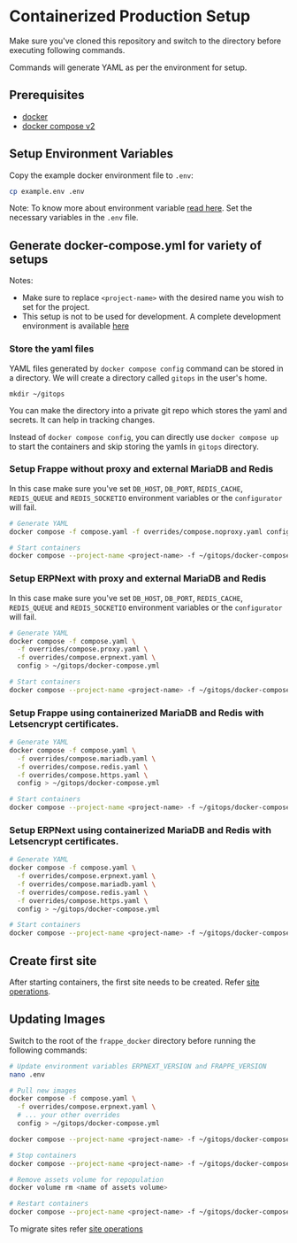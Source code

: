 # Containerized Production Setup

Make sure you've cloned this repository and switch to the directory before executing following commands.

Commands will generate YAML as per the environment for setup.

## Prerequisites

- [docker](https://docker.com/get-started)
- [docker compose v2](https://docs.docker.com/compose/cli-command)

## Setup Environment Variables

Copy the example docker environment file to `.env`:

```sh
cp example.env .env
```

Note: To know more about environment variable [read here](./images-and-compose-files#configuration). Set the necessary variables in the `.env` file.

## Generate docker-compose.yml for variety of setups

Notes:

- Make sure to replace `<project-name>` with the desired name you wish to set for the project.
- This setup is not to be used for development. A complete development environment is available [here](../development)

### Store the yaml files

YAML files generated by `docker compose config` command can be stored in a directory. We will create a directory called `gitops` in the user's home.

```shell
mkdir ~/gitops
```

You can make the directory into a private git repo which stores the yaml and secrets. It can help in tracking changes.

Instead of `docker compose config`, you can directly use `docker compose up` to start the containers and skip storing the yamls in `gitops` directory.

### Setup Frappe without proxy and external MariaDB and Redis

In this case make sure you've set `DB_HOST`, `DB_PORT`, `REDIS_CACHE`, `REDIS_QUEUE` and `REDIS_SOCKETIO`
environment variables or the `configurator` will fail.

```sh
# Generate YAML
docker compose -f compose.yaml -f overrides/compose.noproxy.yaml config > ~/gitops/docker-compose.yml

# Start containers
docker compose --project-name <project-name> -f ~/gitops/docker-compose.yml up -d
```

### Setup ERPNext with proxy and external MariaDB and Redis

In this case make sure you've set `DB_HOST`, `DB_PORT`, `REDIS_CACHE`, `REDIS_QUEUE` and `REDIS_SOCKETIO`
environment variables or the `configurator` will fail.

```sh
# Generate YAML
docker compose -f compose.yaml \
  -f overrides/compose.proxy.yaml \
  -f overrides/compose.erpnext.yaml \
  config > ~/gitops/docker-compose.yml

# Start containers
docker compose --project-name <project-name> -f ~/gitops/docker-compose.yml up -d
```

### Setup Frappe using containerized MariaDB and Redis with Letsencrypt certificates.

```sh
# Generate YAML
docker compose -f compose.yaml \
  -f overrides/compose.mariadb.yaml \
  -f overrides/compose.redis.yaml \
  -f overrides/compose.https.yaml \
  config > ~/gitops/docker-compose.yml

# Start containers
docker compose --project-name <project-name> -f ~/gitops/docker-compose.yml up -d
```

### Setup ERPNext using containerized MariaDB and Redis with Letsencrypt certificates.

```sh
# Generate YAML
docker compose -f compose.yaml \
  -f overrides/compose.erpnext.yaml \
  -f overrides/compose.mariadb.yaml \
  -f overrides/compose.redis.yaml \
  -f overrides/compose.https.yaml \
  config > ~/gitops/docker-compose.yml

# Start containers
docker compose --project-name <project-name> -f ~/gitops/docker-compose.yml up -d
```

## Create first site

After starting containers, the first site needs to be created. Refer [site operations](./site-operations.md#setup-new-site).

## Updating Images

Switch to the root of the `frappe_docker` directory before running the following commands:

```sh
# Update environment variables ERPNEXT_VERSION and FRAPPE_VERSION
nano .env

# Pull new images
docker compose -f compose.yaml \
  -f overrides/compose.erpnext.yaml \
  # ... your other overrides
  config > ~/gitops/docker-compose.yml

docker compose --project-name <project-name> -f ~/gitops/docker-compose.yml pull

# Stop containers
docker compose --project-name <project-name> -f ~/gitops/docker-compose.yml down

# Remove assets volume for repopulation
docker volume rm <name of assets volume>

# Restart containers
docker compose --project-name <project-name> -f ~/gitops/docker-compose.yml up -d
```

To migrate sites refer [site operations](./site-operations.md#migrate-site)
